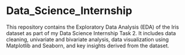 # Data_Science_Internship
This repository contains the Exploratory Data Analysis (EDA) of the Iris dataset as part of my Data Science Internship Task 2. It includes data cleaning, univariate and bivariate analysis, data visualization using Matplotlib and Seaborn, and key insights derived from the dataset.

